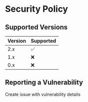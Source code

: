 # Security Policy

## Supported Versions

| Version | Supported          |
| ------- | ------------------ |
| 2.x   | :white_check_mark: |
| 1.x   | :x: |
| 0.x   | :x:                |

## Reporting a Vulnerability
Create issue with vulnerability details